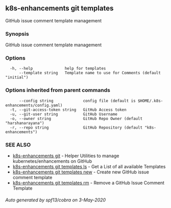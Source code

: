 ## k8s-enhancements git templates

GitHub issue comment template management

### Synopsis

GitHub issue comment template management

### Options

```
  -h, --help              help for templates
      --template string   Template name to use for Comments (default "initial")
```

### Options inherited from parent commands

```
      --config string             config file (default is $HOME/.k8s-enhancements/config.yaml)
  -t, --git-access-token string   GitHub Access token
  -u, --git-user string           GitHub Username
  -o, --owner string              GitHub Repo Owner (default "harshanarayana")
  -r, --repo string               GitHub Repository (default "k8s-enhancements")
```

### SEE ALSO

* [k8s-enhancements git](k8s-enhancements_git.md)	 - Helper Utilities to manage kubernetes/enhancements on GitHub
* [k8s-enhancements git templates ls](k8s-enhancements_git_templates_ls.md)	 - Get a List of all available Templates
* [k8s-enhancements git templates new](k8s-enhancements_git_templates_new.md)	 - Create new GitHub issue comment template
* [k8s-enhancements git templates rm](k8s-enhancements_git_templates_rm.md)	 - Remove a GitHub Issue Comment Template

###### Auto generated by spf13/cobra on 3-May-2020
